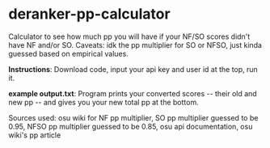 # deranker-pp-calculator
Calculator to see how much pp you will have if your NF/SO scores didn't have NF and/or SO. Caveats: idk the pp multiplier for SO or NFSO, just kinda guessed based on empirical values. 

**Instructions**: Download code, input your api key and user id at the top, run it. 

**example output.txt**: Program prints your converted scores -- their old and new pp -- and gives you your new total pp at the bottom. 

Sources used: osu wiki for NF pp multiplier, SO pp multiplier guessed to be 0.95, NFSO pp multiplier guessed to be 0.85, osu api documentation, osu wiki's pp article
